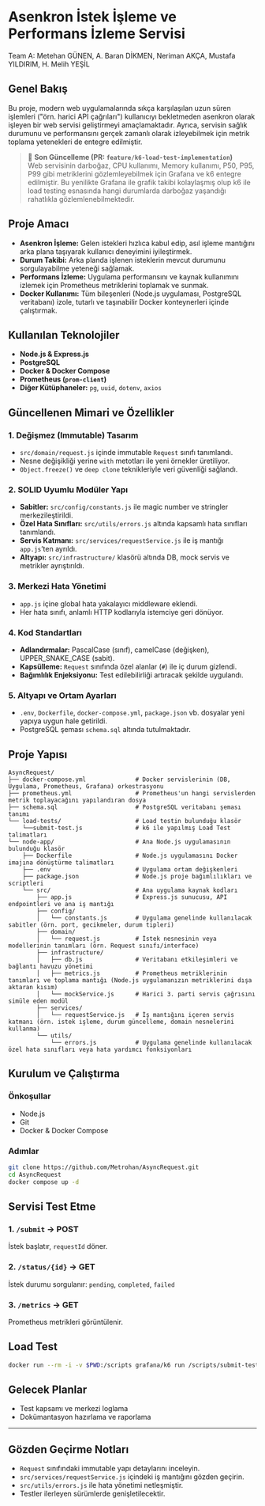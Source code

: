 # Asenkron İstek İşleme ve Performans İzleme Servisi

Team A: Metehan GÜNEN, A. Baran DİKMEN, Neriman AKÇA, Mustafa YILDIRIM, H. Melih YEŞİL

## Genel Bakış

Bu proje, modern web uygulamalarında sıkça karşılaşılan uzun süren işlemleri ("örn. harici API çağrıları") kullanıcıyı bekletmeden asenkron olarak işleyen bir web servisi geliştirmeyi amaçlamaktadır. Ayrıca, servisin sağlık durumunu ve performansını gerçek zamanlı olarak izleyebilmek için metrik toplama yetenekleri de entegre edilmiştir.

> 📌 **Son Güncelleme (PR: `feature/k6-load-test-implementation`)**  
> Web servisinin darboğaz, CPU kullanımı, Memory kullanımı, P50, P95, P99 gibi metriklerini gözlemleyebilmek için Grafana ve k6 entegre edilmiştir. Bu yenilikte Grafana ile grafik takibi kolaylaşmış olup k6 ile load testing esnasında hangi durumlarda darboğaz yaşandığı rahatlıkla gözlemlenebilmektedir.

## Proje Amacı

* **Asenkron İşleme:** Gelen istekleri hızlıca kabul edip, asıl işleme mantığını arka plana taşıyarak kullanıcı deneyimini iyileştirmek.
* **Durum Takibi:** Arka planda işlenen isteklerin mevcut durumunu sorgulayabilme yeteneği sağlamak.
* **Performans İzleme:** Uygulama performansını ve kaynak kullanımını izlemek için Prometheus metriklerini toplamak ve sunmak.
* **Docker Kullanımı:** Tüm bileşenleri (Node.js uygulaması, PostgreSQL veritabanı) izole, tutarlı ve taşınabilir Docker konteynerleri içinde çalıştırmak.

## Kullanılan Teknolojiler

* **Node.js & Express.js**
* **PostgreSQL**
* **Docker & Docker Compose**
* **Prometheus (`prom-client`)**
* **Diğer Kütüphaneler:** `pg`, `uuid`, `dotenv`, `axios`

## Güncellenen Mimari ve Özellikler

### 1. Değişmez (Immutable) Tasarım

- `src/domain/request.js` içinde immutable `Request` sınıfı tanımlandı.
- Nesne değişikliği yerine `with` metotları ile yeni örnekler üretiliyor.
- `Object.freeze()` ve `deep clone` teknikleriyle veri güvenliği sağlandı.

### 2. SOLID Uyumlu Modüler Yapı

- **Sabitler:** `src/config/constants.js` ile magic number ve stringler merkezileştirildi.
- **Özel Hata Sınıfları:** `src/utils/errors.js` altında kapsamlı hata sınıfları tanımlandı.
- **Servis Katmanı:** `src/services/requestService.js` ile iş mantığı `app.js`’ten ayrıldı.
- **Altyapı:** `src/infrastructure/` klasörü altında DB, mock servis ve metrikler ayrıştırıldı.

### 3. Merkezi Hata Yönetimi

- `app.js` içine global hata yakalayıcı middleware eklendi.
- Her hata sınıfı, anlamlı HTTP kodlarıyla istemciye geri dönüyor.

### 4. Kod Standartları

- **Adlandırmalar:** PascalCase (sınıf), camelCase (değişken), UPPER_SNAKE_CASE (sabit).
- **Kapsülleme:** `Request` sınıfında özel alanlar (`#`) ile iç durum gizlendi.
- **Bağımlılık Enjeksiyonu:** Test edilebilirliği artıracak şekilde uygulandı.

### 5. Altyapı ve Ortam Ayarları

- `.env`, `Dockerfile`, `docker-compose.yml`, `package.json` vb. dosyalar yeni yapıya uygun hale getirildi.
- PostgreSQL şeması `schema.sql` altında tutulmaktadır.

## Proje Yapısı

```
AsyncRequest/
├── docker-compose.yml              # Docker servislerinin (DB, Uygulama, Prometheus, Grafana) orkestrasyonu
├── prometheus.yml                  # Prometheus'un hangi servislerden metrik toplayacağını yapılandıran dosya
├── schema.sql                      # PostgreSQL veritabanı şeması tanımı
└── load-tests/                     # Load testin bulunduğu klasör
    └──submit-test.js               # k6 ile yapılmış Load Test talimatları                     
└── node-app/                       # Ana Node.js uygulamasının bulunduğu klasör
    ├── Dockerfile                  # Node.js uygulamasını Docker imajına dönüştürme talimatları
    ├── .env                        # Uygulama ortam değişkenleri
    ├── package.json                # Node.js proje bağımlılıkları ve scriptleri
    └── src/                        # Ana uygulama kaynak kodları
        ├── app.js                  # Express.js sunucusu, API endpointleri ve ana iş mantığı
        ├── config/
        │   └── constants.js        # Uygulama genelinde kullanılacak sabitler (örn. port, gecikmeler, durum tipleri)
        ├── domain/
        │   └── request.js          # İstek nesnesinin veya modellerinin tanımları (örn. Request sınıfı/interface)
        ├── infrastructure/
        │   ├── db.js               # Veritabanı etkileşimleri ve bağlantı havuzu yönetimi
        │   ├── metrics.js          # Prometheus metriklerinin tanımları ve toplama mantığı (Node.js uygulamanızın metriklerini dışa aktaran kısım)
        │   └── mockService.js      # Harici 3. parti servis çağrısını simüle eden modül
        ├── services/
        │   └── requestService.js   # İş mantığını içeren servis katmanı (örn. istek işleme, durum güncelleme, domain nesnelerini kullanma)
        └── utils/
            └── errors.js           # Uygulama genelinde kullanılacak özel hata sınıfları veya hata yardımcı fonksiyonları
```

## Kurulum ve Çalıştırma

### Önkoşullar

* Node.js
* Git
* Docker & Docker Compose

### Adımlar

```bash
git clone https://github.com/Metrohan/AsyncRequest.git
cd AsyncRequest
docker compose up -d
```

## Servisi Test Etme

### 1. `/submit` → POST  
İstek başlatır, `requestId` döner.

### 2. `/status/{id}` → GET  
İstek durumu sorgulanır: `pending`, `completed`, `failed`

### 3. `/metrics` → GET  
Prometheus metrikleri görüntülenir.

## Load Test

```bash
docker run --rm -i -v $PWD:/scripts grafana/k6 run /scripts/submit-test.js
```

## Gelecek Planlar

- Test kapsamı ve merkezi loglama
- Dokümantasyon hazırlama ve raporlama
---

## Gözden Geçirme Notları

- `Request` sınıfındaki immutable yapı detaylarını inceleyin.
- `src/services/requestService.js` içindeki iş mantığını gözden geçirin.
- `src/utils/errors.js` ile hata yönetimi netleşmiştir.
- Testler ilerleyen sürümlerde genişletilecektir.
